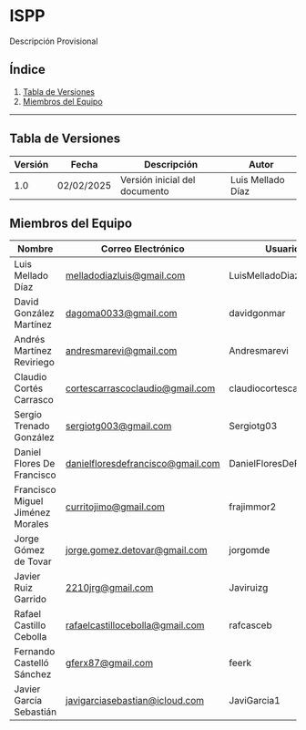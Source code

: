 # ISPP
Descripción Provisional

## Índice
1. [Tabla de Versiones](#tabla-de-versiones)
2. [Miembros del Equipo](#miembros-del-equipo)

---

## Tabla de Versiones

| Versión | Fecha | Descripción | Autor |
|---------|------------|-------------|--------|
| 1.0 | 02/02/2025 | Versión inicial del documento | Luis Mellado Díaz |

## Miembros del Equipo

| Nombre | Correo Electrónico | Usuario |
|--------|--------------------|---------|
| Luis Mellado Díaz | melladodiazluis@gmail.com | LuisMelladoDiaz |
| David González Martínez | dagoma0033@gmail.com | davidgonmar |
| Andrés Martínez Reviriego | andresmarevi@gmail.com | Andresmarevi |
| Claudio Cortés Carrasco | cortescarrascoclaudio@gmail.com | claudiocortescarrasco |
| Sergio Trenado González | sergiotg003@gmail.com | Sergiotg03 |
| Daniel Flores De Francisco | danielfloresdefrancisco@gmail.com | DanielFloresDeFrancisco |
| Francisco Miguel Jiménez Morales | curritojimo@gmail.com | frajimmor2 |
| Jorge Gómez de Tovar | jorge.gomez.detovar@gmail.com | jorgomde |
| Javier Ruiz Garrido | 2210jrg@gmail.com | Javiruizg |
| Rafael Castillo Cebolla | rafaelcastillocebolla@gmail.com | rafcasceb |
| Fernando Castelló Sánchez | gferx87@gmail.com | feerk |
| Javier García Sebastián | javigarciasebastian@icloud.com | JaviGarcia1 |
